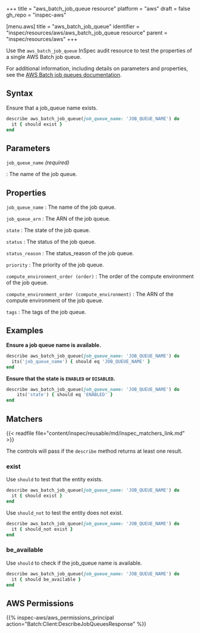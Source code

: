 +++
title = "aws_batch_job_queue resource"
platform = "aws"
draft = false
gh_repo = "inspec-aws"

[menu.aws]
title = "aws_batch_job_queue"
identifier = "inspec/resources/aws/aws_batch_job_queue resource"
parent = "inspec/resources/aws"
+++

Use the `aws_batch_job_queue` InSpec audit resource to test the properties of a single AWS Batch job queue.

For additional information, including details on parameters and properties, see the [AWS Batch job queues documentation](https://docs.aws.amazon.com/AWSCloudFormation/latest/UserGuide/aws-resource-batch-jobqueue.html).

## Syntax

Ensure that a job_queue name exists.

```ruby
describe aws_batch_job_queue(job_queue_name: 'JOB_QUEUE_NAME') do
  it { should exist }
end
```

## Parameters

`job_queue_name` _(required)_

: The name of the job queue.

## Properties

`job_queue_name`
: The name of the job queue.

`job_queue_arn`
: The ARN of the job queue.

`state`
: The state of the job queue.

`status`
: The status of the job queue.

`status_reason`
: The status_reason of the job queue.

`priority`
: The priority of the job queue.

`compute_environment_order (order)`
: The order of the compute environment of the job queue.

`compute_environment_order (compute_environment)`
: The ARN of the compute environment of the job queue.

`tags`
: The tags of the job queue.

## Examples

**Ensure a job queue name is available.**

```ruby
describe aws_batch_job_queue(job_queue_name: 'JOB_QUEUE_NAME') do
  its('job_queue_name') { should eq 'JOB_QUEUE_NAME' }
end
```

**Ensure that the state is `ENABLED` or `DISABLED`.**

```ruby
describe aws_batch_job_queue(job_queue_name: 'JOB_QUEUE_NAME') do
    its('state') { should eq 'ENABLED' }
end
```

## Matchers

{{< readfile file="content/inspec/reusable/md/inspec_matchers_link.md" >}}

The controls will pass if the `describe` method returns at least one result.

### exist

Use `should` to test that the entity exists.

```ruby
describe aws_batch_job_queue(job_queue_name: 'JOB_QUEUE_NAME') do
  it { should exist }
end
```

Use `should_not` to test the entity does not exist.

```ruby
describe aws_batch_job_queue(job_queue_name: 'JOB_QUEUE_NAME') do
  it { should_not exist }
end
```

### be_available

Use `should` to check if the job_queue name is available.

```ruby
describe aws_batch_job_queue(job_queue_name: 'JOB_QUEUE_NAME') do
  it { should be_available }
end
```

## AWS Permissions

{{% inspec-aws/aws_permissions_principal action="Batch:Client:DescribeJobQueuesResponse" %}}
